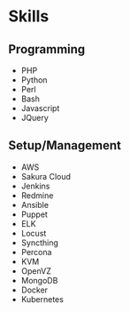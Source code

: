 # Skills

## Programming

* PHP
* Python
* Perl
* Bash
* Javascript
* JQuery

## Setup/Management

* AWS
* Sakura Cloud
* Jenkins
* Redmine
* Ansible
* Puppet
* ELK
* Locust
* Syncthing
* Percona
* KVM
* OpenVZ
* MongoDB
* Docker
* Kubernetes